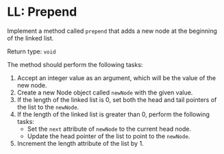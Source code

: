 # LL: Prepend

Implement a method called `prepend` that adds a new node at the 
beginning of the linked list.

Return type: `void`

The method should perform the following tasks:
1. Accept an integer value as an argument, which will be the value of the new node.
2. Create a new Node object called `newNode` with the given value.
3. If the length of the linked list is 0, set both the head and tail pointers of the list to the `newNode`. 
4. If the length of the linked list is greater than 0, perform the following tasks:
   - Set the `next` attribute of `newNode` to the current head node.
   - Update the head pointer of the list to point to the `newNode`.
5. Increment the length attribute of the list by 1.
